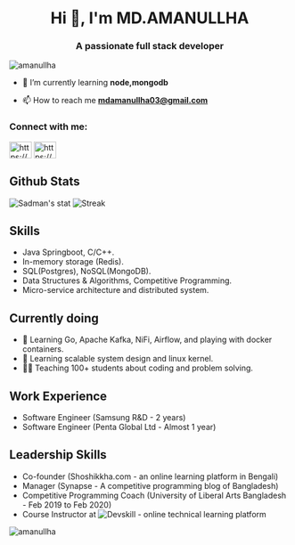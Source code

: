 <h1 align="center">Hi 👋, I'm MD.AMANULLHA</h1>
<h3 align="center">A passionate full stack developer</h3>

<p align="left"> <img src="https://komarev.com/ghpvc/?username=amanullha&label=Profile%20views&color=0e75b6&style=flat" alt="amanullha" /> </p>

- 🌱 I’m currently learning **node,mongodb**

- 📫 How to reach me **mdamanullha03@gmail.com**

<h3 align="left">Connect with me:</h3>
<p align="left">
<a href="https://linkedin.com/in/https://www.linkedin.com/in/md-aman-ullha-9a9527161/" target="blank"><img align="center" src="https://raw.githubusercontent.com/rahuldkjain/github-profile-readme-generator/master/src/images/icons/Social/linked-in-alt.svg" alt="https://www.linkedin.com/in/md-aman-ullha-9a9527161/" height="30" width="40" /></a>
<a href="https://www.youtube.com/c/https://www.youtube.com/channel/ucg9kthathhh6wb36zmsxy_a" target="blank"><img align="center" src="https://raw.githubusercontent.com/rahuldkjain/github-profile-readme-generator/master/src/images/icons/Social/youtube.svg" alt="https://www.youtube.com/channel/ucg9kthathhh6wb36zmsxy_a" height="30" width="40" /></a>
</p>

## Github Stats
![Sadman's stat](https://github-readme-stats.vercel.app/api?username=amanullha&show_icons=true&count_private=true)
![Streak](https://github-readme-streak-stats.herokuapp.com/?user=Sadman007)

## Skills
* Java Springboot, C/C++.
* In-memory storage (Redis).
* SQL(Postgres), NoSQL(MongoDB).
* Data Structures & Algorithms, Competitive Programming.
* Micro-service architecture and distributed system.
  
## Currently doing
- 🔭 Learning Go, Apache Kafka, NiFi, Airflow, and playing with docker containers.
- 🌱 Learning scalable system design and linux kernel. 
- 👨‍🏫 Teaching 100+ students about coding and problem solving.


## Work Experience
* Software Engineer (Samsung R&D - 2 years)
* Software Engineer (Penta Global Ltd - Almost 1 year)

## Leadership Skills
* Co-founder (Shoshikkha.com - an online learning platform in Bengali)
* Manager (Synapse - A competitive programming blog of Bangladesh)
* Competitive Programming Coach (University of Liberal Arts Bangladesh - Feb 2019 to Feb 2020)
* Course Instructor at ![Devskill - online technical learning platform](https://training.devskill.com)


<p><img align="center" src="https://github-readme-stats.vercel.app/api/top-langs?username=amanullha&show_icons=true&locale=en&layout=compact" alt="amanullha" /></p>
